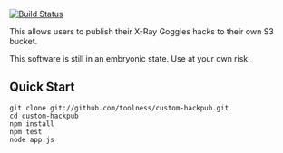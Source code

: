 [![Build Status](https://secure.travis-ci.org/toolness/custom-hackpub.png?branch=master)](http://travis-ci.org/toolness/custom-hackpub)

This allows users to publish their X-Ray Goggles hacks to their own S3
bucket.

This software is still in an embryonic state. Use at your own risk.

## Quick Start

    git clone git://github.com/toolness/custom-hackpub.git
    cd custom-hackpub
    npm install
    npm test
    node app.js

